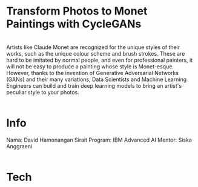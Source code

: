 # Transform Photos to Monet Paintings with CycleGANs
<br>
Artists like Claude Monet are recognized for the unique styles of their works, such as the unique colour scheme and brush strokes. These are hard to be imitated by normal people, and even for professional painters, it will not be easy to produce a painting whose style is Monet-esque. However, thanks to the invention of Generative Adversarial Networks (GANs) and their many variations, Data Scientists and Machine Learning Engineers can build and train deep learning models to bring an artist's peculiar style to your photos.
<br>
<br>

# Info
Nama: David Hamonangan Sirait
Program: IBM Advanced AI
Mentor: Siska Anggraeni
<br>
<br>

# Tech

